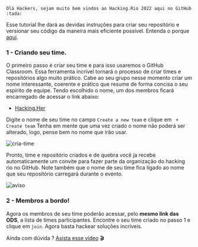     Olá Hackers, sejam muito bem vindos ao Hacking.Rio 2022 aqui no GitHub :tada:
  Esse tutorial lhe dará as devidas instruções para criar seu repositório e versionar seu código da maneira mais eficiente possível.
  Entenda o porque [aqui](https://github.com/hackingrio/welcome/blob/master/assets/porque.md).

  ### 1 - Criando seu time.
  
  O primeiro passo é criar seu time e para isso usaremos o GitHub Classroom. Essa ferramenta incrível tornará o processo de criar times e repositórios algo muito prático. Cabe ao seu grupo nesse momento criar um nome interessante, coerente e prático que resume de forma concisa o seu espírito de equipe.
  Tendo escolhido o nome, um dos membros ficará encarregado de acessar o link abaixo:

  - [Hacking.Her]([https://classroom.github.com/a/OTrSPHBr](https://classroom.github.com/a/eanJ--Ll))
 
  Digite o nome de seu time no campo `Create a new team` e clique em ` + Create team`
Tenha em mente que uma vez criado o nome não poderá ser alterado, logo, pense bem no nome que irão usar.

![cria-time](https://raw.githubusercontent.com/hackingrio/welcome/master/assets/00.png)

  Pronto, time e repositório criados e de quebra você ja recebe automaticamente um convite para fazer parte da organização do hacking rio no GitHub. Note também que o nome de seu time fica ligado ao nome que seu repositório carregará durante o evento.
  
![aviso](https://github.com/hackingrio/welcome/blob/master/assets/02.png)

  ### 2 - Membros a bordo!

  Agora os membros de seu time poderão acessar, pelo **mesmo link das ODS**, a lista de times participantes. Encontre o seu time criado no passo 1 e clique em `join`. Agora basta hackear soluções incríveis.

Ainda com dúvida ? [Asista esse vídeo](https://www.youtube.com/watch?v=0VD4MVeG6g0) :clapper:
